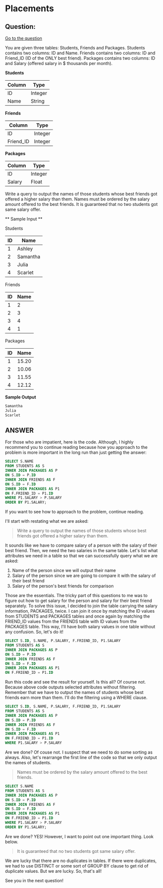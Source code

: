 # Placements

## Question:

[Go to the question](https://www.hackerrank.com/challenges/placements/problem?isFullScreen=true)

You are given three tables: Students, Friends and Packages. Students contains two columns: ID and Name. Friends contains two columns: ID and Friend_ID (ID of the ONLY best friend). Packages contains two columns: ID and Salary (offered salary in $ thousands per month).

**Students**

| Column | Type |
| --- | --- |
| ID | Integer |
| Name | String |

**Friends**

| Column | Type |
| --- | --- |
| ID | Integer |
| Friend_ID | Integer |

**Packages**

| Column | Type |
| --- | --- |
| ID | Integer |
| Salary | Float |

Write a query to output the names of those students whose best friends got offered a higher salary than them. Names must be ordered by the salary amount offered to the best friends. It is guaranteed that no two students got same salary offer.

** Sample Input ** 

Students

| ID | Name |
| --- | --- |
| 1 | Ashley |
| 2 | Samantha |
| 3 | Julia |
| 4 | Scarlet |

Friends

| ID | Name |
| --- | --- |
| 1 | 2 |
| 2 | 3 |
| 3 | 4 |
| 4 | 1 |

Packages

| ID | Name |
| --- | --- |
| 1 | 15.20 |
| 2 | 10.06 |
| 3 | 11.55 |
| 4 | 12.12 |

**Sample Output**

```sql
Samantha
Julia
Scarlet
```

## ANSWER

For those who are impatient, here is the code. Although, I highly recommend you to continue reading because how you approach to the problem is more important in the long run than just getting the answer:

```sql
SELECT S.NAME
FROM STUDENTS AS S
INNER JOIN PACKAGES AS P
ON S.ID = P.ID
INNER JOIN FRIENDS AS F
ON S.ID = F.ID
INNER JOIN PACKAGES AS P1
ON F.FRIEND_ID = P1.ID
WHERE P1.SALARY > P.SALARY
ORDER BY P1.SALARY;
```

If you want to see how to approach to the problem, continue reading. 

I'll start with restating what we are asked:

>Write a query to output the names of those students whose best friends got offered a higher salary than them.

It sounds like we have to compare salary of a person with the salary of their best friend. Then, we need the two salaries in the same table. Let's list what attributes we need in a table so that we can successfully query what we are asked:

1. Name of the person since we will output their name
2. Salary of the person since we are going to compare it with the salary of their best friend
3. Salary of the person's best friends for comparison

Those are the essentials. The tricky part of this questions to me was to figure out how to get salary for the person and salary for their best friend separately. To solve this issue, I decided to join the table carrying the salary information, PACKAGES, twice. I can join it once by matching the ID values from STUDENTS and PACKAGES tables and once again by matching the FRIEND_ID values from the FRIENDS table with ID values from the PACKAGES table. This way, I'll have both salary values in one table without any confusion. So, let's do it!

```sql
SELECT S.ID, S.NAME, P.SALARY, F.FRIEND_ID, P1.SALARY
FROM STUDENTS AS S
INNER JOIN PACKAGES AS P
ON S.ID = P.ID
INNER JOIN FRIENDS AS F
ON S.ID = F.ID
INNER JOIN PACKAGES AS P1
ON F.FRIEND_ID = P1.ID
```
Run this code and see the result for yourself. Is this all? Of course not. Because above code outputs selected attributes without filtering. Remember that we have to output the names of students whose best friends earn more than them. I'll do the filtering using a WHERE clause.

```sql
SELECT S.ID, S.NAME, P.SALARY, F.FRIEND_ID, P1.SALARY
FROM STUDENTS AS S
INNER JOIN PACKAGES AS P
ON S.ID = P.ID
INNER JOIN FRIENDS AS F
ON S.ID = F.ID
INNER JOIN PACKAGES AS P1
ON F.FRIEND_ID = P1.ID
WHERE P1.SALARY > P.SALARY
```
Are we done? Of couse not. I suspect that we need to do some sorting as always. Also, let's rearrange the first line of the code so that we only output the names of students.

> Names must be ordered by the salary amount offered to the best friends.

```sql
SELECT S.NAME
FROM STUDENTS AS S
INNER JOIN PACKAGES AS P
ON S.ID = P.ID
INNER JOIN FRIENDS AS F
ON S.ID = F.ID
INNER JOIN PACKAGES AS P1
ON F.FRIEND_ID = P1.ID
WHERE P1.SALARY > P.SALARY
ORDER BY P1.SALARY;
```

Are we done? YES! However, I want to point out one important thing. Look below.

> It is guaranteed that no two students got same salary offer.

We are lucky that there are no duplicates in tables. If there were duplicates, we had to use DISTINCT or some sort of GROUP BY clause to get rid of duplicate values. But we are lucky. So, that's all!

See you in the next question!